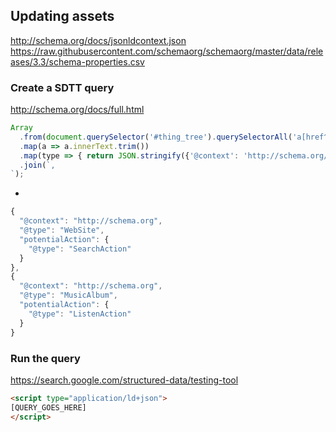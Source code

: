 ## Updating assets

http://schema.org/docs/jsonldcontext.json
https://raw.githubusercontent.com/schemaorg/schemaorg/master/data/releases/3.3/schema-properties.csv

### Create a SDTT query

http://schema.org/docs/full.html

```js
Array
  .from(document.querySelector('#thing_tree').querySelectorAll('a[href^="/"]'))
  .map(a => a.innerText.trim())
  .map(type => { return JSON.stringify({'@context': 'http://schema.org/', '@type': type}, null, 2)})
  .join(`,
`);
```

+

```js
{
  "@context": "http://schema.org",
  "@type": "WebSite",
  "potentialAction": {
    "@type": "SearchAction"
  }
},
{
  "@context": "http://schema.org",
  "@type": "MusicAlbum",
  "potentialAction": {
    "@type": "ListenAction"
  }
}
```

### Run the query

https://search.google.com/structured-data/testing-tool

```html
<script type="application/ld+json">
[QUERY_GOES_HERE]
</script>
```